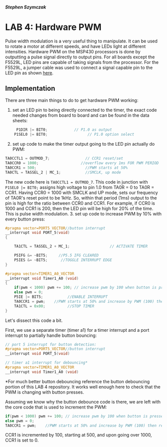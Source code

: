 ##### Stephen Szymczak

# LAB 4: Hardware PWM
  Pulse width modulation is a very useful thing to manipulate. It can be used to rotate a motor at different speeds, and have LEDs light at different intensities. Hardware PWM on the MSP430 processors is done by outputting a pulse signal directly to output pins. For all boards except the F5529L, LED pins are capable of taking signals from the processor. For the F5529L, a jumper cable was used to connect a signal capable pin to the LED pin as shown [here](https://files.slack.com/files-pri/T6KAE3VFA-F7FH9E9HR/jpeg_20171009_153538.jpg).
  
## Implementation
  There are three main things to do to get hardware PWM working:
  1.  set an LED pin to being directly connected to the timer, the exact code needed changes from board to board and can be found in the data sheets:
```c
     P1DIR |= BIT0;            // P1.0 as output
    P1SEL0 |= BIT0;                  // P1.0 option select
```
  2.  set up code to make the timer output going to the LED pin actually do PWM:
```c
TA0CCTL1 = OUTMOD_7;                // CCR1 reset/set
TA0CCR0 = 1000;                   //overflow every 1ms FOR PWM PERIOD
TA0CCR1 = 500;                      //PWM starts at 50%
TA0CTL = TASSEL_2 | MC_1;           //SMCLK, up mode
```
  The new code here is ```TA0CCTL1 = OUTMOD_7```. This code in junction with ```P1SEL0 |= BIT0;``` assigns high voltage to pin 1.0 from TA0R = 0 to TA0R = CCR1. Having CCR0 = 1000 with SMCLK and UP mode, sets our frequency of TA0R's reset point to be 1kHz. So, within that period (1ms) output to the pin is high for the ratio between CCR0 and CCR1. For example, if CCR0 is 1000 and CCR1 is 200, then the LED pin will be high for 20% of the time. This is pulse width modulation.
  3.  set up code to increase PWM by 10% with every button press:
```c
#pragma vector=PORT5_VECTOR//button interrupt
__interrupt void PORT_5(void)
{

    TA1CTL = TASSEL_2 + MC_1;                  // ACTIVATE TIMER

    P5IFG &= ~BIT5;     //P5.5 IFG CLEARED
    P5IES &= ~BIT5;      //TOGGLE INTERRUPT EDGE
}

#pragma vector=TIMER1_A0_VECTOR
__interrupt void Timer1_A0 (void)
{
    if(pwm < 1000) pwm += 100; // increase pwm by 100 when button is pressed
    else pwm = 0;
    P5IE |= BIT5;           //ENABLE INTERRUPT
    TA0CCR1 = pwm;    //PWM starts at 50% and increase by PWM (100) then reset to zero
    TA1CTL = 0x00;          //STOP TIMER
}
```
Let's dissect this code a bit. 

First, we use a separate timer (timer a1) for a timer interrupt and a port interrupt to partially handle button bouncing: 
```c
// port 5 interrupt for button detection:
#pragma vector=PORT5_VECTOR//button interrupt
__interrupt void PORT_5(void)

// timer a1 interrupt for debouncing*
#pragma vector=TIMER1_A0_VECTOR
__interrupt void Timer1_A0 (void)
```
\*For much better button debouncing reference the button debouncing portion of this LAB 4 repository. It works well enough here to check that the PWM is changing with button presses.

Assuming we know why the button debounce code is there, we are left with the core code that is used to increment the PWM:
```c
if(pwm < 1000) pwm += 100; // increase pwm by 100 when button is pressed
else pwm = 0;
TA0CCR1 = pwm;    //PWM starts at 50% and increase by PWM (100) then reset to zero
```
CCR1 is incremented by 100, starting at 500, and upon going over 1000, CCR1 is set to 0.
